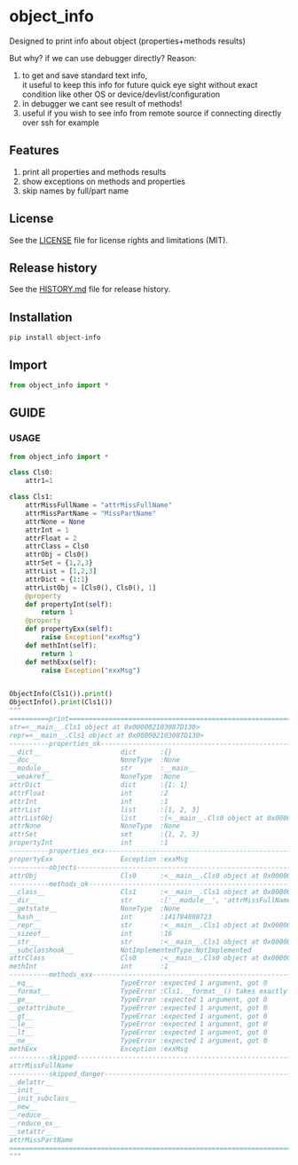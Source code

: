 # object_info
Designed to print info about object (properties+methods results)

But why? if we can use debugger directly?
Reason:
1. to get and save standard text info,  
it useful to keep this info for future quick eye sight without exact condition like other OS or device/devlist/configuration 
2. in debugger we cant see result of methods!
3. useful if you wish to see info from remote source if connecting directly over ssh for example

## Features
1. print all properties and methods results
2. show exceptions on methods and properties
3. skip names by full/part name

## License
See the [LICENSE](LICENSE) file for license rights and limitations (MIT).


## Release history
See the [HISTORY.md](HISTORY.md) file for release history.


## Installation
```commandline
pip install object-info
```

## Import

```python
from object_info import *
```


## GUIDE

### USAGE

```python
from object_info import *

class Cls0:
    attr1=1

class Cls1:
    attrMissFullName = "attrMissFullName"
    attrMissPartName = "MissPartName"
    attrNone = None
    attrInt = 1
    attrFloat = 2
    attrClass = Cls0
    attrObj = Cls0()
    attrSet = {1,2,3}
    attrList = [1,2,3]
    attrDict = {1:1}
    attrListObj = [Cls0(), Cls0(), 1]
    @property
    def propertyInt(self):
        return 1
    @property
    def propertyExx(self):
        raise Exception("exxMsg")
    def methInt(self):
        return 1
    def methExx(self):
        raise Exception("exxMsg")


ObjectInfo(Cls1()).print()
ObjectInfo().print(Cls1())
"""
==========print=====================================================================================
str=<__main__.Cls1 object at 0x000002103087D130>
repr=<__main__.Cls1 object at 0x000002103087D130>
----------properties_ok-----------------------------------------------------------------------------
__dict__                 	dict      :{}
__doc__                  	NoneType  :None
__module__               	str       :__main__
__weakref__              	NoneType  :None
attrDict                 	dict      :{1: 1}
attrFloat                	int       :2
attrInt                  	int       :1
attrList                 	list      :[1, 2, 3]
attrListObj              	list      :[<__main__.Cls0 object at 0x000002103087C8F0>, <__main__.Cls0 object at 0x000002103087C950>, 1]
attrNone                 	NoneType  :None
attrSet                  	set       :{1, 2, 3}
propertyInt              	int       :1
----------properties_exx----------------------------------------------------------------------------
propertyExx              	Exception :exxMsg
----------objects-----------------------------------------------------------------------------------
attrObj                  	Cls0      :<__main__.Cls0 object at 0x0000021030873440>
----------methods_ok--------------------------------------------------------------------------------
__class__                	Cls1      :<__main__.Cls1 object at 0x000002103087DF70>
__dir__                  	str       :['__module__', 'attrMissFullName', 'attrMissPartName', 'attrNone', 'attrInt', 'attrFloat', 'attrC...
__getstate__             	NoneType  :None
__hash__                 	int       :141784808723
__repr__                 	str       :<__main__.Cls1 object at 0x000002103087D130>
__sizeof__               	int       :16
__str__                  	str       :<__main__.Cls1 object at 0x000002103087D130>
__subclasshook__         	NotImplementedType:NotImplemented
attrClass                	Cls0      :<__main__.Cls0 object at 0x000002103087E120>
methInt                  	int       :1
----------methods_exx-------------------------------------------------------------------------------
__eq__                   	TypeError :expected 1 argument, got 0
__format__               	TypeError :Cls1.__format__() takes exactly one argument (0 given)
__ge__                   	TypeError :expected 1 argument, got 0
__getattribute__         	TypeError :expected 1 argument, got 0
__gt__                   	TypeError :expected 1 argument, got 0
__le__                   	TypeError :expected 1 argument, got 0
__lt__                   	TypeError :expected 1 argument, got 0
__ne__                   	TypeError :expected 1 argument, got 0
methExx                  	Exception :exxMsg
----------skipped-----------------------------------------------------------------------------------
attrMissFullName
----------skipped_danger----------------------------------------------------------------------------
__delattr__
__init__
__init_subclass__
__new__
__reduce__
__reduce_ex__
__setattr__
attrMissPartName
====================================================================================================
"""
```

